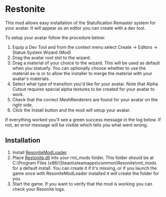# Restonite

This mod allows easy installation of the Statufication Remaster system for your avatar. It will appear as an editor you can create with a dev tool.

To setup your avatar follow the procedure below:

1. Equip a Dev Tool and from the context menu select Create -> Editors -> Statue System Wizard (Mod)
2. Drag the avatar root slot to the wizard.
3. Drag a material of your choice to the wizard. This will be used as default when you statuefy. You can optionally choose whether to use the material as-is or to allow the installer to merge the material with your avatar's materials.
4. Select what type of transition you'd like for your avatar. Note that Alpha Cutout requires special alpha textures to be created for your avatar to work.
5. Check that the correct MeshRenderers are found for your avatar on the right side.
6. Click the Install button and the mod will setup your avatar.

If everything worked you'll see a green success message in the log below. If not, an error message will be visible which tells you what went wrong.

## Installation

1. Install [ResoniteModLoader](https://github.com/resonite-modding-group/ResoniteModLoader).
2. Place [Restonite.dll](https://github.com/Nermerner/Restonite/releases/latest/download/Restonite.dll) into your rml_mods folder. This folder should be at C:\Program Files (x86)\Steam\steamapps\common\Resonite\rml_mods for a default install. You can create it if it's missing, or if you launch the game once with ResoniteModLoader installed it will create the folder for you.
3. Start the game. If you want to verify that the mod is working you can check your Resonite logs.
